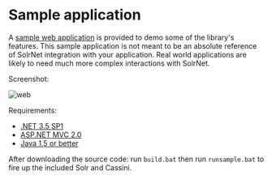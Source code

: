 # Sample application

A [sample web application](https://github.com/mausch/SolrNet/tree/master/SampleSolrApp) is provided to demo some of the library's features. This sample application is not meant to be an absolute reference of SolrNet integration with your application. Real world applications are likely to need much more complex interactions with SolrNet.

Screenshot:

![web](https://sites.google.com/site/mauricioscheffer/megastoree_small.png)

Requirements:

 * [.NET 3.5 SP1](http://www.microsoft.com/en-us/download/details.aspx?id=22)
 * [ASP.NET MVC 2.0](http://www.microsoft.com/en-us/download/details.aspx?id=22079)
 * [Java 1.5 or better](http://www.java.com/en/download/index.jsp)

After downloading the source code: run `build.bat` then run `runsample.bat` to fire up the included Solr and Cassini.
